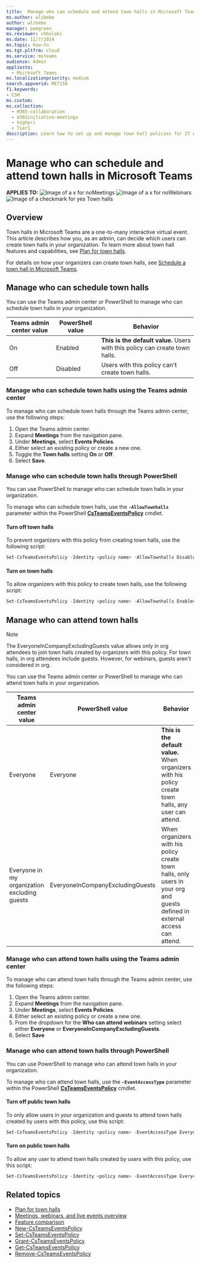 ```yaml
---
title:  Manage who can schedule and attend town halls in Microsoft Teams
ms.author: wlibebe
author: wlibebe
manager: pamgreen
ms.reviewer: chbalaki
ms.date: 11/7/2024
ms.topic: how-to
ms.tgt.pltfrm: cloud
ms.service: msteams
audience: Admin
appliesto: 
  - Microsoft Teams
ms.localizationpriority: medium
search.appverid: MET150
f1.keywords:
- CSH
ms.custom: 
ms.collection: 
  - M365-collaboration
  - m365initiative-meetings
  - highpri
  - Tier1
description: Learn how to set up and manage town hall policies for IT Admins in Microsoft Teams. Learn how to manage who can schedule and attend town halls in your organization.
---
```


# Manage who can schedule and attend town halls in Microsoft Teams

**APPLIES TO:** ![Image of a x for no](/office/media/icons/cancel-teams.png)Meetings ![Image of a x for no](/office/media/icons/cancel-teams.png)Webinars ![Image of a checkmark for yes](/office/media/icons/success-teams.png) Town halls

## Overview

Town halls in Microsoft Teams are a one-to-many interactive virtual event. This article describes how you, as an admin, can decide which users can create town halls in your organization. To learn more about town hall features and capabilities, see [Plan for town halls](plan-town-halls.md).

For details on how your organizers can create town halls, see [Schedule a town hall in Microsoft Teams](https://support.microsoft.com/office/schedule-a-town-hall-in-microsoft-teams-d493b5cc-9f61-4dac-8027-d837dafb7a4c).

## Manage who can schedule town halls

You can use the Teams admin center or PowerShell to manage who can schedule town halls in your organization.

|Teams admin center value| PowerShell value|Behavior|
|---------|---------------|---------------|
|On|Enabled| **This is the default value.** Users with this policy can create town halls. |
|Off|Disabled| Users with this policy can't create town halls.|

### Manage who can schedule town halls using the Teams admin center

To manage who can schedule town halls through the Teams admin center, use the following steps:

1. Open the Teams admin center.
2. Expand **Meetings** from the navigation pane.
3. Under **Meetings**, select **Events Policies**.
4. Either select an existing policy or create a new one.
5. Toggle the **Town halls** setting **On** or **Off**.
6. Select **Save**.

### Manage who can schedule town halls through PowerShell

You can use PowerShell to manage who can schedule town halls in your organization.

To manage who can schedule town halls, use the **`-AllowTownhalls`** parameter within the PowerShell [**CsTeamsEventsPolicy**](/powershell/module/teams/set-csteamseventspolicy) cmdlet.

#### Turn off town halls

To prevent organizers with this policy from creating town halls, use the following script:

```powershell
Set-CsTeamsEventsPolicy -Identity <policy name> -AllowTownhalls Disabled
```

#### Turn on town halls

To allow organizers with this policy to create town halls, use the following script:

```powershell
Set-CsTeamsEventsPolicy -Identity <policy name> -AllowTownhalls Enabled
```

## Manage who can attend town halls

> [!NOTE]
> The EveryoneInCompanyExcludingGuests value allows only in org attendees to join town halls created by organizers with this policy. For town halls, in org attendees include guests. However, for webinars, guests aren't considered in org.

You can use the Teams admin center or PowerShell to manage who can attend town halls in your organization.

|Teams admin center value| PowerShell value|Behavior|
|---------|---------------|---------------|
|Everyone|Everyone| **This is the default value.** When organizers with his policy create town halls, any user can attend. |
|Everyone in my organization excluding guests|EveryoneInCompanyExcludingGuests| When organizers with his policy create town halls, only users in your org and guests defined in external access can attend.|

### Manage who can attend town halls using the Teams admin center

To manage who can attend town halls through the Teams admin center, use the following steps:

1. Open the Teams admin center.
2. Expand **Meetings** from the navigation pane.
3. Under **Meetings**, select **Events Policies**.
4. Either select an existing policy or create a new one.
5. From the dropdown for the **Who can attend webinars** setting select either **Everyone** or **EveryoneInCompanyExcludingGuests**.
6. Select **Save**

### Manage who can attend town halls through PowerShell

You can use PowerShell to manage who can attend town halls in your organization.

To manage who can attend town halls, use the **`-EventAccessType`** parameter within the PowerShell [**CsTeamsEventsPolicy**](/powershell/module/teams/set-csteamseventspolicy) cmdlet.

#### Turn off public town halls

To only allow users in your organization and guests to attend town halls created by users with this policy, use this script:

```powershell
Set-CsTeamsEventsPolicy -Identity <policy name> -EventAccessType EveryoneInCompanyExcludingGuests
```

#### Turn on public town halls

To allow any user to attend town halls created by users with this policy, use this script:

```powershell
Set-CsTeamsEventsPolicy -Identity <policy name> -EventAccessType Everyone
```

## Related topics

- [Plan for town halls](plan-town-halls.md)
- [Meetings, webinars, and live events overview](quick-start-meetings-live-events.md)
- [Feature comparison](meeting-webinar-town-hall-feature-comparison.md)
- [New-CsTeamsEventsPolicy](/powershell/module/teams/new-csteamseventspolicy)
- [Set-CsTeamsEventsPolicy](/powershell/module/teams/set-csteamseventspolicy)
- [Grant-CsTeamsEventsPolicy](/powershell/module/teams/grant-csteamseventspolicy)
- [Get-CsTeamsEventsPolicy](/powershell/module/teams/get-csteamseventspolicy)
- [Remove-CsTeamsEventsPolicy](/powershell/module/teams/remove-csteamseventspolicy)
